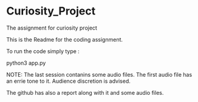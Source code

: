 # Curiosity_Project
The assignment for curiosity project

This is the Readme for the coding assignment.

To run the code simply type :

python3 app.py


NOTE: The last session contanins some audio files. The first audio file has an errie tone to it. Audience discretion is advised.

The github has also a report along with it and some audio files.
